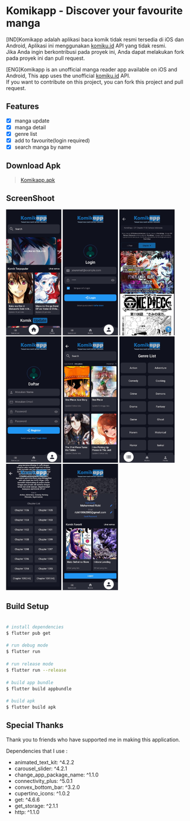 # Komikapp - Discover your favourite manga

[IND]Komikapp adalah aplikasi baca komik tidak resmi tersedia di iOS dan Android,
Aplikasi ini menggunakan [komiku.id](https://github.com/MuhammadRizki003/komikku-api) API yang tidak resmi.<br>
Jika Anda ingin berkontribusi pada proyek ini, Anda dapat melakukan fork pada proyek ini dan pull request.<br>   

[ENG]Komikapp is an unofficial manga reader app available on iOS and Android,
This app uses the unofficial [komiku.id](https://github.com/MuhammadRizki003/komikku-api) API. <br>
If you want to contribute on this project, you can fork this project and pull request.<br>

## Features

- [x] manga update
- [x] manga detail
- [x] genre list
- [x] add to favourite(login required)
- [x] search manga by name

## Download Apk
> [Komikapp.apk](https://github.com/MuhammadRizki003/Komikapp/releases/tag/v1.0)

## ScreenShoot

<img src="home.jpg" width="30%"> <img src="login.jpg" width="30%">
<img src="readingpage.jpg" width="30%"> <img src="register.jpg" width="30%">
<img src="findbyname.jpg" width="30%"> <img src="genrelist.jpg" width="30%">
<img src="mangadetail2.jpg" width="30%"> <img src="profile.jpg" width="30%">

## Build Setup
``` bash

# install dependencies
$ flutter pub get

# run debug mode
$ flutter run

# run release mode
$ flutter run --release

# build app bundle
$ flutter build appbundle

# build apk
$ flutter build apk

```

## Special Thanks
Thank you to friends who have supported me in making this application.  

Dependencies that I use :

-  animated_text_kit: ^4.2.2
-  carousel_slider: ^4.2.1
-  change_app_package_name: ^1.1.0
-  connectivity_plus: ^5.0.1
-  convex_bottom_bar: ^3.2.0
-  cupertino_icons: ^1.0.2
-  get: ^4.6.6
-  get_storage: ^2.1.1
-  http: ^1.1.0
